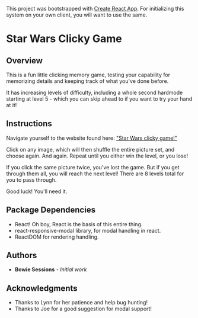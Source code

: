 This project was bootstrapped with [Create React App](https://github.com/facebook/create-react-app). For initializing this system on your own client, you will want to use the same.

# Star Wars Clicky Game

## Overview

This is a fun little clicking memory game, testing your capability for memorizing details and keeping track of what you've done before.

It has increasing levels of difficulty, including a whole second hardmode starting at level 5 - which you can skip ahead to if you want to try your hand at it!

## Instructions
Navigate yourself to the website found here: [ "Star Wars clicky game!"](https://bsessio.github.io/starwarsclickygame)

Click on any image, which will then shuffle the entire picture set, and choose again. And again. Repeat until you either win the level, or you lose!

If you click the same picture twice, you've lost the game. But if you get through them all, you will reach the next level! There are 8 levels total for you to pass through. 

Good luck! You'll need it.

## Package Dependencies

* React! Oh boy, React is the basis of this entire thing.
* react-responsive-modal library, for modal handling in react.
* ReactDOM for rendering handling.

## Authors

* **Bowie Sessions** - *Initial work* 

## Acknowledgments

* Thanks to Lynn for her patience and help bug hunting!
* Thanks to Joe for a good suggestion for modal support!